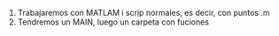 1. Trabajaremos con MATLAM i scrip normales, es decir, con puntos .m
2. Tendremos un MAIN, luego un carpeta con fuciones


